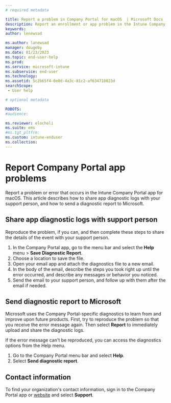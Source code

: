 ```yaml
---
# required metadata

title: Report a problem in Company Portal for macOS  | Microsoft Docs
description: Report an enrollment or app problem in the Intune Company Portal app for Mac devices.  
keywords:
author: lenewsad

ms.author: lanewsad
manager: dougeby
ms.date: 01/23/2023
ms.topic: end-user-help
ms.prod:
ms.service: microsoft-intune
ms.subservice: end-user
ms.technology:
ms.assetid: 5c2b65f4-0e0d-4a3c-81c2-af634718023d
searchScope:
 - User help

# optional metadata

ROBOTS:  
#audience:

ms.reviewer: elocholi
ms.suite: ems
#ms.tgt_pltfrm:
ms.custom: intune-enduser
ms.collection: 
---
```


# Report Company Portal app problems  

Report a problem or error that occurs in the Intune Company Portal app for macOS. This article describes how to share app diagnostic logs with your support person, and how to send a diagnostic report to Microsoft.    

## Share app diagnostic logs with support person      
Reproduce the problem, if you can, and then complete these steps to share the details of the event with your support person.   
1. In the Company Portal app, go to the menu bar and select the **Help** menu > **Save Diagnostic Report**. 
2. Choose a location to save the file. 
3. Open your email app and attach the diagnostics file to a new email.   
6. In the body of the email, describe the steps you took right up until the error occurred, and describe any messages or behavior you noticed.   
7. Send the email to your support person, and follow up with them after the email if needed.      

## Send diagnostic report to Microsoft    

Microsoft uses the Company Portal-specific diagnostics to learn from and improve upon future products. First, try to reproduce the problem so that you receive the error message again. Then select **Report** to immediately upload and share the diagnostic logs. 

If the error message can't be reproduced, you can access the diagnostics options from the Help menu.   

1. Go to the Company Portal menu bar and select **Help**. 
2. Select **Send diagnostic report**.  

## Contact information  
To find your organization's contact information, sign in to the Company Portal app or [website](https://go.microsoft.com/fwlink/?linkid=2010980) and select **Support**.   


